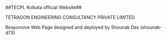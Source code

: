 ##TECPL Kolkata official Website##

TETRAGON ENGINEERING CONSULTANCY PRIVATE LIMITED

Responsive Web Page designed and deployed by Shounak Das (shounak-d73)

